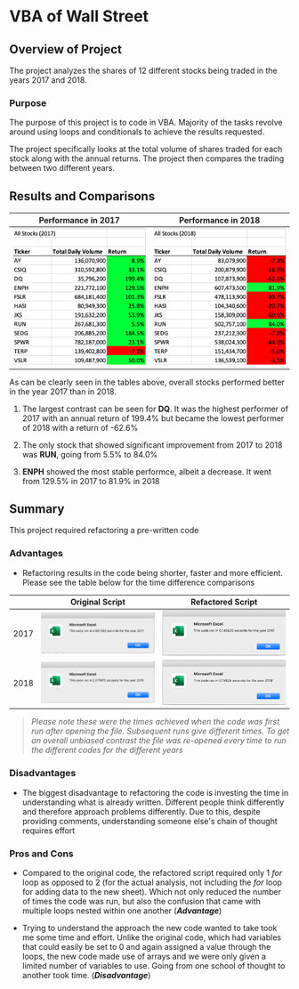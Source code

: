 # VBA of Wall Street

## Overview of Project
The project analyzes the shares of 12 different stocks being traded in the years 2017 and 2018. 

### Purpose
The purpose of this project is to code in VBA. Majority of the tasks revolve around using loops and conditionals to achieve the results requested.  

The project specifically looks at the total volume of shares traded for each stock along with the annual returns. The project then compares the trading between two different years.


## Results and Comparisons
| **Performance in 2017** | **Performance in 2018** |
| --- | --- |
| ![All Stocks (2017)](/Resources/AllStocks_2017.png) | ![All Stocks (2017)](/Resources/AllStocks_2018.png) |

As can be clearly seen in the tables above, overall stocks performed better in the year 2017 than in 2018.

1. The largest contrast can be seen for **DQ**. It was the highest performer of 2017 with an annual return of 199.4% but became the lowest performer of 2018 with a return of -62.6% 

2. The only stock that showed significant improvement from 2017 to 2018 was **RUN**, going from 5.5% to 84.0%

3. **ENPH** showed the most stable performce, albeit a decrease. It went from 129.5% in 2017 to 81.9% in 2018


## Summary
This project required refactoring a pre-written code

### Advantages
- Refactoring results in the code being shorter, faster and more efficient. Please see the table below for the time difference comparisons

| | **Original Script** | **Refactored Script** |
| --- | --- | --- |
| 2017 | ![All Stocks (2017)](/Resources/OgTimer_2017.png) | ![All Stocks (2017)](/Resources/RefactorCodeTimer_2017.png) |
| 2018 | ![All Stocks (2017)](/Resources/OgTimer_2018.png) | ![All Stocks (2017)](/Resources/RefactorCodeTimer_2018.png) |

>*Please note these were the times achieved when the code was first run after opening the file. Subsequent runs give different times. To get an overall unbiased contrast the file was re-opened every time to run the different codes for the different years*

### Disadvantages
- The biggest disadvantage to refactoring the code is investing the time in understanding what is already written. Different people think differently and therefore approach problems differently. Due to this, despite providing comments, understanding someone else's chain of thought requires effort

### Pros and Cons 
- Compared to the original code, the refactored script required only 1 *for* loop as opposed to 2 (for the actual analysis, not including the *for* loop for adding data to the new sheet). Which not only reduced the number of times the code was run, but also the confusion that came with multiple loops nested within one another (***Advantage***)

- Trying to understand the approach the new code wanted to take took me some time and effort. Unlike the original code, which had variables that could easily be set to 0 and again assigned a value through the loops, the new code made use of arrays and we were only given a limited number of variables to use. Going from one school of thought to another took time. (***Disadvantage***)
